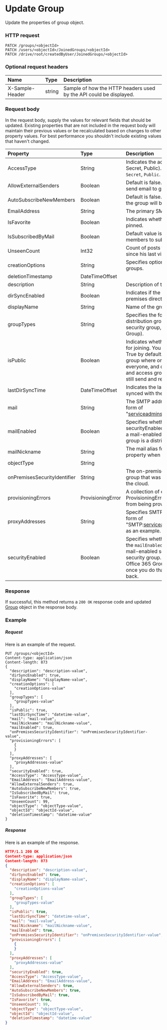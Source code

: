 # Update Group

Update the properties of group object.
### HTTP request
```http
PATCH /groups/<objectId>
PATCH /users/<objectId>/JoinedGroups/<objectId>
PATCH /drive/root/createdByUser/JoinedGroups/<objectId>
```
### Optional request headers
| Name       | Type | Description|
|:-----------|:------|:----------|
| X-Sample-Header  | string  | Sample of how the HTTP headers used by the API could be displayed.|

### Request body
In the request body, supply the values for relevant fields that should be updated. Existing properties that are not included in the request body will maintain their previous values or be recalculated based on changes to other property values. For best performance you shouldn't include existing values that haven't changed.

| Property	   | Type	|Description|
|:---------------|:--------|:----------|
|AccessType|String|Indicates the access type of the group (eg. Private, Secret, Public). Possible values are: `None`, `Private`, `Secret`, `Public`.|
|AllowExternalSenders|Boolean|Default is false. Indicates if external members can send email to group.|
|AutoSubscribeNewMembers|Boolean|Default is false. Indicates if new members added to the group will be auto-subscribed.|
|EmailAddress|String|The primary SMTP address of the group.|
|IsFavorite|Boolean|Indicates whether the logged in user has this group pinned.|
|IsSubscribedByMail|Boolean|Default value is true. Whether group allows members to subscribe for email conversations.|
|UnseenCount|Int32|Count of posts that a specific user has not seen since his last visit.|
|creationOptions|String|Specifies optional behavior for the creation of groups.|
|deletionTimestamp|DateTimeOffset||
|description|String|Description of the group.|
|dirSyncEnabled|Boolean|Indicates if the group was synced from an on-premises directory.|
|displayName|String|Name of the group.|
|groupTypes|String|Specifies the following on group creation: distribution group, security group, email-enabled security group, or a unified group (aka Office 365 Group).|
|isPublic|Boolean|Indicates whether the group is open to the public for joining. You can set this only on group creation. True by default. Set this to false to create a private group where only the group name is visible to everyone, and only group members can search and access group data. Non-group members  can still send and receive emails from private groups.|
|lastDirSyncTime|DateTimeOffset|Indicates the last time at which the group was synced with the on-premises directory.|
|mail|String|The SMTP address for the group specified in the form of "serviceadmins@contoso.onmicrosoft.com".|
|mailEnabled|Boolean|Specifies whether the group is mail-enabled. If the securityEnabled property is also true, the group is a mail-enabled security group; otherwise, the group is a distribution group.|
|mailNickname|String|The mail alias for the group. You must specify this property when creating a group.|
|objectType|String||
|onPremisesSecurityIdentifier|String|The on-premises security identifier (SID) for the group that was synchronized from on-premises to the cloud.|
|provisioningErrors|ProvisioningError|A collection of error details (of type ProvisioningError) that are preventing this group from being provisioned successfully.|
|proxyAddresses|String|Specifies SMTP addresses for the group, in the form of "SMTP:serviceadmins@contoso.onmicrosoft.com", as an example.|
|securityEnabled|Boolean|Specifies whether the group is a security group. If the `mailEnabled` property is also true, the group is a mail-enabled security group; otherwise it is a security group. You can enable the security of an Office 365 Group after the group is created, but once you do that, you won't be able to change it back.|

### Response
If successful, this method returns a `200 OK` response code and updated [Group](../resources/group.md) object in the response body.
### Example
##### Request
Here is an example of the request.
```http
PUT /groups/<objectId>
Content-type: application/json
Content-length: 873
{
  "description": "description-value",
  "dirSyncEnabled": true,
  "displayName": "displayName-value",
  "creationOptions": [
    "creationOptions-value"
  ],
  "groupTypes": [
    "groupTypes-value"
  ],
  "isPublic": true,
  "lastDirSyncTime": "datetime-value",
  "mail": "mail-value",
  "mailNickname": "mailNickname-value",
  "mailEnabled": true,
  "onPremisesSecurityIdentifier": "onPremisesSecurityIdentifier-value",
  "provisioningErrors": [
    {
    }
  ],
  "proxyAddresses": [
    "proxyAddresses-value"
  ],
  "securityEnabled": true,
  "AccessType": "AccessType-value",
  "EmailAddress": "EmailAddress-value",
  "AllowExternalSenders": true,
  "AutoSubscribeNewMembers": true,
  "IsSubscribedByMail": true,
  "IsFavorite": true,
  "UnseenCount": 99,
  "objectType": "objectType-value",
  "objectId": "objectId-value",
  "deletionTimestamp": "datetime-value"
}
```
##### Response
Here is an example of the response.
```json
HTTP/1.1 200 OK
Content-type: application/json
Content-length: 873
{
  "description": "description-value",
  "dirSyncEnabled": true,
  "displayName": "displayName-value",
  "creationOptions": [
    "creationOptions-value"
  ],
  "groupTypes": [
    "groupTypes-value"
  ],
  "isPublic": true,
  "lastDirSyncTime": "datetime-value",
  "mail": "mail-value",
  "mailNickname": "mailNickname-value",
  "mailEnabled": true,
  "onPremisesSecurityIdentifier": "onPremisesSecurityIdentifier-value",
  "provisioningErrors": [
    {
    }
  ],
  "proxyAddresses": [
    "proxyAddresses-value"
  ],
  "securityEnabled": true,
  "AccessType": "AccessType-value",
  "EmailAddress": "EmailAddress-value",
  "AllowExternalSenders": true,
  "AutoSubscribeNewMembers": true,
  "IsSubscribedByMail": true,
  "IsFavorite": true,
  "UnseenCount": 99,
  "objectType": "objectType-value",
  "objectId": "objectId-value",
  "deletionTimestamp": "datetime-value"
}
```

<!-- uuid: cbb03cbe-0f82-45b5-9d6b-ff44fad8ac5e
2015-10-09 18:41:46 UTC -->